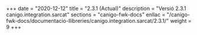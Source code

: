 +++
date        = "2020-12-12"
title       = "2.3.1 (Actual)"
description = "Versió 2.3.1 canigo.integration.sarcat"
sections    = "canigo-fwk-docs"
enllac		= "/canigo-fwk-docs/documentacio-llibreries/canigo.integration.sarcat/2.3.1/"
weight		= 9
+++
